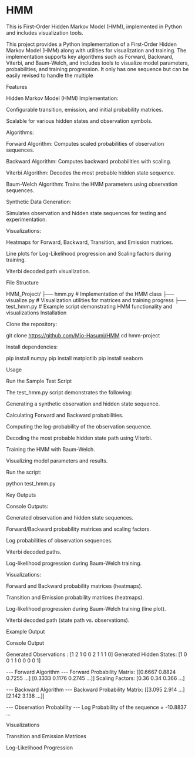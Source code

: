 # HMM
This is First-Order Hidden Markov Model (HMM), implemented in Python and includes visualization tools.

This project provides a Python implementation of a First-Order Hidden Markov Model (HMM) along with utilities for visualization and training. The implementation supports key algorithms such as Forward, Backward, Viterbi, and Baum-Welch, and includes tools to visualize model parameters, probabilities, and training progression. It only has one sequence but can be easily revised to handle the multiple

Features

Hidden Markov Model (HMM) Implementation:

Configurable transition, emission, and initial probability matrices.

Scalable for various hidden states and observation symbols.

Algorithms:

Forward Algorithm: Computes scaled probabilities of observation sequences.

Backward Algorithm: Computes backward probabilities with scaling.

Viterbi Algorithm: Decodes the most probable hidden state sequence.

Baum-Welch Algorithm: Trains the HMM parameters using observation sequences.

Synthetic Data Generation:

Simulates observation and hidden state sequences for testing and experimentation.

Visualizations:

Heatmaps for Forward, Backward, Transition, and Emission matrices.

Line plots for Log-Likelihood progression and Scaling factors during training.

Viterbi decoded path visualization.

File Structure

HMM_Project/
├── hmm.py           # Implementation of the HMM class
├── visualize.py     # Visualization utilities for matrices and training progress
├── test_hmm.py      # Example script demonstrating HMM functionality and visualizations
Installation

Clone the repository:

git clone https://github.com/Mio-Hasumi/HMM 
cd hmm-project

Install dependencies:

pip install numpy
pip install matplotlib
pip install seaborn

Usage

Run the Sample Test Script

The test_hmm.py script demonstrates the following:

Generating a synthetic observation and hidden state sequence.

Calculating Forward and Backward probabilities.

Computing the log-probability of the observation sequence.

Decoding the most probable hidden state path using Viterbi.

Training the HMM with Baum-Welch.

Visualizing model parameters and results.

Run the script:

python test_hmm.py

Key Outputs

Console Outputs:

Generated observation and hidden state sequences.

Forward/Backward probability matrices and scaling factors.

Log probabilities of observation sequences.

Viterbi decoded paths.

Log-likelihood progression during Baum-Welch training.

Visualizations:

Forward and Backward probability matrices (heatmaps).

Transition and Emission probability matrices (heatmaps).

Log-likelihood progression during Baum-Welch training (line plot).

Viterbi decoded path (state path vs. observations).

Example Output

Console Output

Generated Observations : [1 2 1 0 0 2 1 1 1 0]
Generated Hidden States: [1 0 0 1 1 0 0 0 0 1]

--- Forward Algorithm ---
Forward Probability Matrix:
 [[0.6667 0.8824 0.7255 ...]
 [0.3333 0.1176 0.2745 ...]]
Scaling Factors: [0.36 0.34 0.366 ...]

--- Backward Algorithm ---
Backward Probability Matrix:
 [[3.095 2.914 ...]
 [2.142 3.138 ...]]

--- Observation Probability ---
Log Probability of the sequence = -10.8837
...

Visualizations

Transition and Emission Matrices



Log-Likelihood Progression
